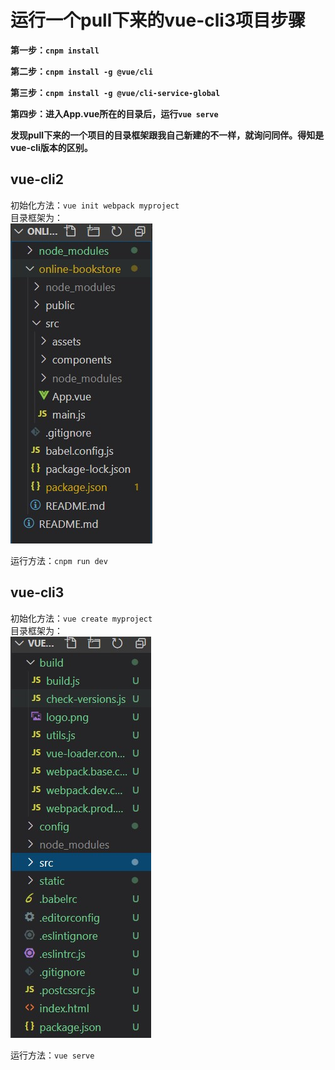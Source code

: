 # 运行一个pull下来的vue-cli3项目步骤  

**第一步：`cnpm install`** 

**第二步：`cnpm install -g @vue/cli`**  

**第三步：`cnpm install -g @vue/cli-service-global`**  

**第四步：进入App.vue所在的目录后，运行`vue serve`**  


**发现pull下来的一个项目的目录框架跟我自己新建的不一样，就询问同伴。得知是vue-cli版本的区别。**  

## vue-cli2  
初始化方法：`vue init webpack myproject`  
目录框架为：  
![vue/cli3目录框架](/pictures/notes/vue-cli3目录框架.jpg)  

运行方法：`cnpm run dev`  

## vue-cli3  
初始化方法：`vue create myproject`  
目录框架为：  
![vue-cli2目录框架](/pictures/notes/vue-cli2目录框架.jpg)  

运行方法：`vue serve`  



